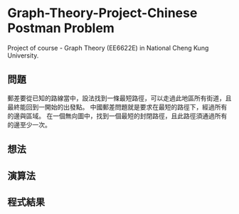 # Graph-Theory-Project-Chinese Postman Problem
Project of course - Graph Theory (EE6622E) in National Cheng Kung University.

## 問題
郵差要從已知的路線當中，設法找到一條最短路徑，可以走過此地區所有街道，且最終能回到一開始的出發點。
中國郵差問題就是要求在最短的路徑下，經過所有的邊與區域。
在一個無向圖中，找到一個最短的封閉路徑，且此路徑須通過所有的邊至少一次。

## 想法


## 演算法


## 程式結果




